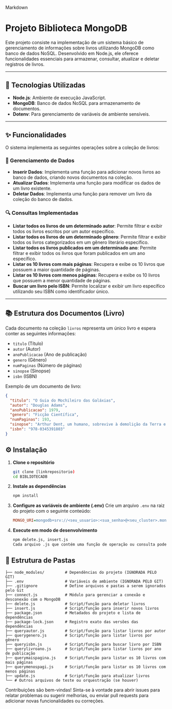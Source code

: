 Markdown

# Projeto Biblioteca MongoDB

Este projeto consiste na implementação de um sistema básico de gerenciamento de informações sobre livros utilizando MongoDB como banco de dados NoSQL. Desenvolvido em Node.js, ele oferece funcionalidades essenciais para armazenar, consultar, atualizar e deletar registros de livros.

---

## 📌 Tecnologias Utilizadas

* **Node.js**: Ambiente de execução JavaScript.
* **MongoDB**: Banco de dados NoSQL para armazenamento de documentos.
* **Dotenv**: Para gerenciamento de variáveis de ambiente sensíveis.

---

## ✨ Funcionalidades

O sistema implementa as seguintes operações sobre a coleção de livros:

### 📖 Gerenciamento de Dados

* **Inserir Dados**: Implementa uma função para adicionar novos livros ao banco de dados, criando novos documentos na coleção.
* **Atualizar Dados**: Implementa uma função para modificar os dados de um livro existente.
* **Deletar Dados**: Implementa uma função para remover um livro da coleção do banco de dados.

### 🔍 Consultas Implementadas

* **Listar todos os livros de um determinado autor**: Permite filtrar e exibir todos os livros escritos por um autor específico.
* **Listar todos os livros de um determinado gênero**: Permite filtrar e exibir todos os livros categorizados em um gênero literário específico.
* **Listar todos os livros publicados em um determinado ano**: Permite filtrar e exibir todos os livros que foram publicados em um ano específico.
* **Listar os 10 livros com mais páginas**: Recupera e exibe os 10 livros que possuem a maior quantidade de páginas.
* **Listar os 10 livros com menos páginas**: Recupera e exibe os 10 livros que possuem a menor quantidade de páginas.
* **Buscar um livro pelo ISBN**: Permite localizar e exibir um livro específico utilizando seu ISBN como identificador único.

---

## 📚 Estrutura dos Documentos (Livro)

Cada documento na coleção `livros` representa um único livro e espera conter as seguintes informações:

* `titulo` (Título)
* `autor` (Autor)
* `anoPublicacao` (Ano de publicação)
* `genero` (Gênero)
* `numPaginas` (Número de páginas)
* `sinopse` (Sinopse)
* `isbn` (ISBN)

Exemplo de um documento de livro:

```json
{
  "titulo": "O Guia do Mochileiro das Galáxias",
  "autor": "Douglas Adams",
  "anoPublicacao": 1979,
  "genero": "Ficção Científica",
  "numPaginas": 193,
  "sinopse": "Arthur Dent, um humano, sobrevive à demolição da Terra e embarca em uma aventura intergaláctica.",
  "isbn": "978-0345391803"
}
```
## ⚙️ Instalação

1.  **Clone o repositório**
    ```bash
    git clone [linkrepositorio)
    cd BIBLIOTECADB
    ```

2.  **Instale as dependências**
    ```bash
    npm install
    ```

3.  **Configure as variáveis de ambiente (.env)**
    Crie um arquivo `.env` na raiz do projeto com o seguinte conteúdo:
    ```ini
    MONGO_URI=mongodb+srv://<seu_usuario>:<sua_senha>@<seu_cluster>.mongodb.net/?retryWrites=true&w=majority
    ```

4.  **Execute em modo de desenvolvimento**
    ```bash
    npm delete.js, insert.js
    Cada arquivo .js que contém uma função de operação ou consulta pode ser executado individualmente via terminal (Node.js).
    ```



## 📂 Estrutura de Pastas

```
├── node_modules/         # Dependências do projeto (IGNORADA PELO GIT)
├── .env                  # Variáveis de ambiente (IGNORADA PELO GIT)
├── .gitignore            # Define arquivos e pastas a serem ignorados pelo Git
├── connect.js            # Módulo para gerenciar a conexão e desconexão com o MongoDB
├── delete.js             # Script/função para deletar livros
├── insert.js             # Script/função para inserir novos livros
├── package.json          # Metadados do projeto e lista de dependências
├── package-lock.json     # Registro exato das versões das dependências
├── queryautor.js         # Script/função para listar livros por autor
├── querygenero.js        # Script/função para listar livros por gênero
├── queryisbn.js          # Script/função para buscar livro por ISBN
├── querylivroano.js      # Script/função para listar livros por ano de publicação
├── querymaispagina.js    # Script/função para listar os 10 livros com mais páginas
├── querymenospagi.js     # Script/função para listar os 10 livros com menos páginas
├── update.js             # Script/função para atualizar livros
└── # Outros arquivos de teste ou orquestração (se houver)
```


Contribuições são bem-vindas! Sinta-se à vontade para abrir issues para relatar problemas ou sugerir melhorias, ou enviar pull requests para adicionar novas funcionalidades ou correções.
